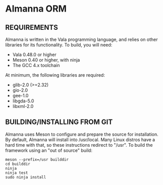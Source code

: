 Almanna ORM
===========

REQUIREMENTS
------------

Almanna is written in the Vala programming language, and relies on other
libraries for its functionality. To build, you will need:

* Vala 0.48.0 or higher
* Meson 0.40 or higher, with ninja
* The GCC 4.x toolchain

At minimum, the following libraries are required:

* glib-2.0 (>=2.32)
* gio-2.0
* gee-1.0
* libgda-5.0
* libxml-2.0

BUILDING/INSTALLING FROM GIT
----------------------------

Almanna uses Meson to configure and prepare the source for installation. By
default, Almanna will install into /usr/local. Many Linux distros have a hard
time with that, so these instructions redirect to "/usr". To build the framework
using an "out of source" build:

```
meson --prefix=/usr builddir
cd builddir
ninja
ninja test
sudo ninja install
```

